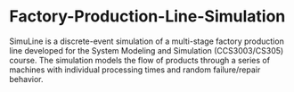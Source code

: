 # Factory-Production-Line-Simulation
SimuLine is a discrete-event simulation of a multi-stage factory production line developed for the System Modeling and Simulation (CCS3003/CS305) course. The simulation models the flow of products through a series of machines with individual processing times and random failure/repair behavior.
